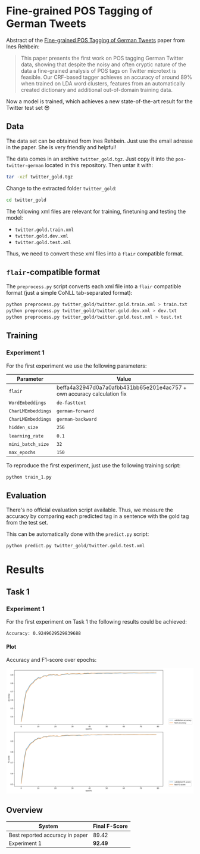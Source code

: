 # Fine-grained POS Tagging of German Tweets

Abstract of the [Fine-grained POS Tagging of German Tweets](https://pdfs.semanticscholar.org/82c9/90aa15e2e35de8294b4a721785da1ede20d0.pdf)
paper from Ines Rehbein:

> This paper presents the first work on POS tagging German Twitter data, showing
> that despite the noisy and often cryptic nature of the data a fine-grained
> analysis of POS tags on Twitter microtext is feasible. Our CRF-based tagger
> achieves an accuracy of around 89% when trained on LDA word clusters, features
> from an automatically created dictionary and additional out-of-domain training
> data.

Now a model is trained, which achieves a new state-of-the-art result for the
Twitter test set 😎

## Data

The data set can be obtained from Ines Rehbein. Just use the email adresse
in the paper. She is very friendly and helpful!

The data comes in an archive `twitter_gold.tgz`. Just copy it into the
`pos-twitter-german` located in this repository. Then untar it with:

```bash
tar -xzf twitter_gold.tgz
```

Change to the extracted folder `twitter_gold`:

```bash
cd twitter_gold
```

The following xml files are relevant for training, finetuning and testing the
model:

* `twitter.gold.train.xml`
* `twitter.gold.dev.xml`
* `twitter.gold.test.xml`

Thus, we need to convert these xml files into a `flair` compatible format.

## `flair`-compatible format

The `preprocess.py` script converts each xml file into a `flair` compatible
format (just a simple CoNLL tab-separated format):

```bash
python preprocess.py twitter_gold/twitter.gold.train.xml > train.txt
python preprocess.py twitter_gold/twitter.gold.dev.xml > dev.txt
python preprocess.py twitter_gold/twitter.gold.test.xml > test.txt
```

## Training

### Experiment 1

For the first experiment we use the following parameters:

| Parameter              | Value
| ---------------------- | -----
| `flair`                | beffa4a32947d0a7a0afbb431bb65e201e4ac757 + own accuracy calculation fix
| `WordEmbeddings`       | `de-fasttext`
| `CharLMEmbeddings`     | `german-forward`
| `CharLMEmbeddings`     | `german-backward`
| `hidden_size`          | `256`
| `learning_rate`        | `0.1`
| `mini_batch_size`      | `32`
| `max_epochs`           | `150`

To reproduce the first experiment, just use the following training script:

```bash
python train_1.py
```

## Evaluation

There's no official evaluation script available. Thus, we measure the
accuracy by comparing each predicted tag in a sentence with the gold tag from
the test set.

This can be automatically done with the `predict.py` script:

```bash
python predict.py twitter_gold/twitter.gold.test.xml
```

# Results

## Task 1

### Experiment 1

For the first experiment on Task 1 the following results could be achieved:

```text
Accuracy: 0.9249629529839688
```

#### Plot

Accuracy and F1-score over epochs:

![accuracy and f1-scpre over epochs](training_1.png)

## Overview

| System                          | Final F-Score
| ------------------------------- | ---------------------------
| Best reported accuracy in paper | 89.42
| Experiment 1                    | **92.49**
